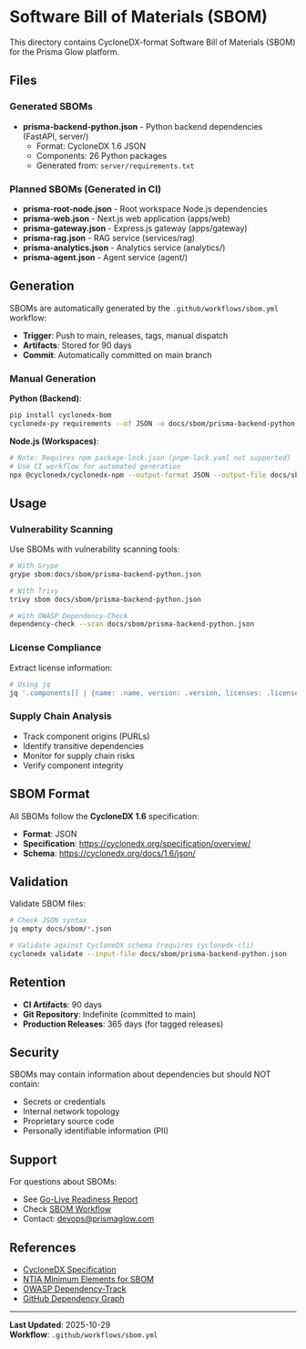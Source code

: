 # Software Bill of Materials (SBOM)

This directory contains CycloneDX-format Software Bill of Materials (SBOM) for the Prisma Glow platform.

## Files

### Generated SBOMs

- **prisma-backend-python.json** - Python backend dependencies (FastAPI, server/)
  - Format: CycloneDX 1.6 JSON
  - Components: 26 Python packages
  - Generated from: `server/requirements.txt`

### Planned SBOMs (Generated in CI)

- **prisma-root-node.json** - Root workspace Node.js dependencies
- **prisma-web.json** - Next.js web application (apps/web)
- **prisma-gateway.json** - Express.js gateway (apps/gateway)
- **prisma-rag.json** - RAG service (services/rag)
- **prisma-analytics.json** - Analytics service (analytics/)
- **prisma-agent.json** - Agent service (agent/)

## Generation

SBOMs are automatically generated by the `.github/workflows/sbom.yml` workflow:

- **Trigger**: Push to main, releases, tags, manual dispatch
- **Artifacts**: Stored for 90 days
- **Commit**: Automatically committed on main branch

### Manual Generation

**Python (Backend)**:
```bash
pip install cyclonedx-bom
cyclonedx-py requirements --of JSON -o docs/sbom/prisma-backend-python.json server/requirements.txt
```

**Node.js (Workspaces)**:
```bash
# Note: Requires npm package-lock.json (pnpm-lock.yaml not supported)
# Use CI workflow for automated generation
npx @cyclonedx/cyclonedx-npm --output-format JSON --output-file docs/sbom/prisma-root-node.json
```

## Usage

### Vulnerability Scanning

Use SBOMs with vulnerability scanning tools:

```bash
# With Grype
grype sbom:docs/sbom/prisma-backend-python.json

# With Trivy
trivy sbom docs/sbom/prisma-backend-python.json

# With OWASP Dependency-Check
dependency-check --scan docs/sbom/prisma-backend-python.json
```

### License Compliance

Extract license information:

```bash
# Using jq
jq '.components[] | {name: .name, version: .version, licenses: .licenses}' docs/sbom/prisma-backend-python.json
```

### Supply Chain Analysis

- Track component origins (PURLs)
- Identify transitive dependencies
- Monitor for supply chain risks
- Verify component integrity

## SBOM Format

All SBOMs follow the **CycloneDX 1.6** specification:
- **Format**: JSON
- **Specification**: https://cyclonedx.org/specification/overview/
- **Schema**: https://cyclonedx.org/docs/1.6/json/

## Validation

Validate SBOM files:

```bash
# Check JSON syntax
jq empty docs/sbom/*.json

# Validate against CycloneDX schema (requires cyclonedx-cli)
cyclonedx validate --input-file docs/sbom/prisma-backend-python.json
```

## Retention

- **CI Artifacts**: 90 days
- **Git Repository**: Indefinite (committed to main)
- **Production Releases**: 365 days (for tagged releases)

## Security

SBOMs may contain information about dependencies but should NOT contain:
- Secrets or credentials
- Internal network topology
- Proprietary source code
- Personally identifiable information (PII)

## Support

For questions about SBOMs:
- See [Go-Live Readiness Report](../go-live-readiness-report.md)
- Check [SBOM Workflow](.github/workflows/sbom.yml)
- Contact: devops@prismaglow.com

## References

- [CycloneDX Specification](https://cyclonedx.org/)
- [NTIA Minimum Elements for SBOM](https://www.ntia.gov/report/2021/minimum-elements-software-bill-materials-sbom)
- [OWASP Dependency-Track](https://dependencytrack.org/)
- [GitHub Dependency Graph](https://docs.github.com/en/code-security/supply-chain-security/understanding-your-software-supply-chain/about-the-dependency-graph)

---

**Last Updated**: 2025-10-29  
**Workflow**: `.github/workflows/sbom.yml`
